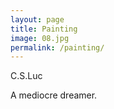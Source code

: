 ```yaml
---
layout: page
title: Painting
image: 08.jpg
permalink: /painting/
---
```


C.S.Luc

A mediocre dreamer.

